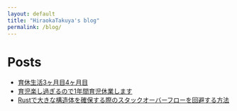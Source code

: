 ```yaml
---
layout: default
title: "HiraokaTakuya's blog"
permalink: /blog/
---
```


# Posts
- [育休生活3ヶ月目4ヶ月目](https://hiraokatakuya.github.io/blog/2021/08/18/childcare_leave)
- [育児楽し過ぎるので1年間育児休業します](https://hiraokatakuya.github.io/blog/2021/06/02/childcare_leave)
- [Rustで大きな構造体を確保する際のスタックオーバーフローを回避する方法](https://hiraokatakuya.github.io/blog/2021/02/12/avoid_stack_overflow_when_allocating_large_struct_in_rust)
